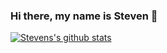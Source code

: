 ### Hi there, my name is Steven 👋

[![Stevens's github stats](https://github-readme-stats.vercel.app/api?username=wangscs&show_icons=true&count_private=true&hide=stars,issues)](https://github.com/anuraghazra/github-readme-stats)

<!--
**wangscs/wangscs** is a ✨ _special_ ✨ repository because its `README.md` (this file) appears on your GitHub profile.

Here are some ideas to get you started:

- 🔭 I’m currently working on ...
- 🌱 I’m currently learning ...
- 👯 I’m looking to collaborate on ...
- 🤔 I’m looking for help with ...
- 💬 Ask me about ...
- 📫 How to reach me: ...
- 😄 Pronouns: ...
- ⚡ Fun fact: ...
-->
